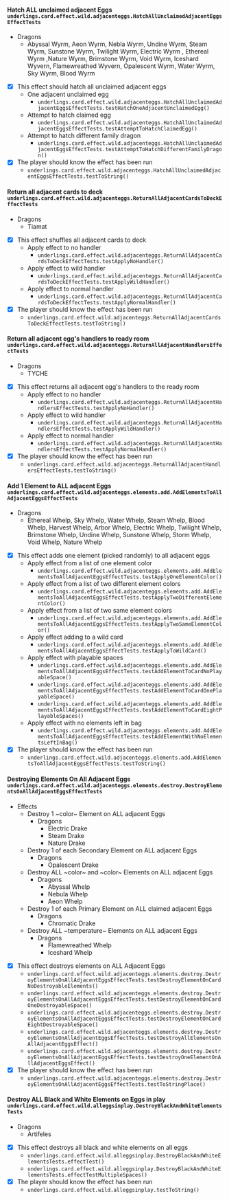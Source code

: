#### Hatch ALL unclaimed adjacent Eggs ```underlings.card.effect.wild.adjacenteggs.HatchAllUnclaimedAdjacentEggsEffectTests```

- Dragons
  - Abyssal Wyrm, Aeon Wyrm, Nebla Wyrm, Undine Wyrm, Steam Wyrm, Sunstone Wyrm, Twilight Wyrm,  Electric Wyrm , Ethereal Wyrm ,Nature Wyrm, Brimstone Wyrm, Void Wyrm, Iceshard Wyvern, Flamewreathed Wyvern, Opalescent Wyrm, Water Wyrm, Sky Wyrm, Blood Wyrm
- [x] This effect should hatch all unclaimed adjacent eggs
	- One adjacent unclaimed egg
		- ```underlings.card.effect.wild.adjacenteggs.HatchAllUnclaimedAdjacentEggsEffectTests.testHatchOneAdjacentUnclaimedEgg()```
	- Attempt to hatch claimed egg
		- ```underlings.card.effect.wild.adjacenteggs.HatchAllUnclaimedAdjacentEggsEffectTests.testAttemptToHatchClaimedEgg()```
	- Attempt to hatch different family dragon
		- ```underlings.card.effect.wild.adjacenteggs.HatchAllUnclaimedAdjacentEggsEffectTests.testAttemptToHatchDifferentFamilyDragon()```
- [x] The player should know the effect has been run
  - ```underlings.card.effect.wild.adjacenteggs.HatchAllUnclaimedAdjacentEggsEffectTests.testToString()```

#### Return all adjacent cards to deck ```underlings.card.effect.wild.adjacenteggs.ReturnAllAdjacentCardsToDeckEffectTests```

- Dragons
  - Tiamat
- [x] This effect shuffles all adjacent cards to deck
	- Apply effect to no handler
		- ```underlings.card.effect.wild.adjacenteggs.ReturnAllAdjacentCardsToDeckEffectTests.testApplyNoHandler()```
	- Apply effect to wild handler
		- ```underlings.card.effect.wild.adjacenteggs.ReturnAllAdjacentCardsToDeckEffectTests.testApplyWildHandler()```
	- Apply effect to normal handler
		- ```underlings.card.effect.wild.adjacenteggs.ReturnAllAdjacentCardsToDeckEffectTests.testApplyNormalHandler()```
- [x] The player should know the effect has been run
  - ```underlings.card.effect.wild.adjacenteggs.ReturnAllAdjacentCardsToDeckEffectTests.testToString()```

#### Return all adjacent egg's handlers to ready room ```underlings.card.effect.wild.adjacenteggs.ReturnAllAdjacentHandlersEffectTests```

- Dragons
  - TYCHE
- [x] This effect returns all adjacent egg's handlers to the ready room
	- Apply effect to no handler
		- ```underlings.card.effect.wild.adjacenteggs.ReturnAllAdjacentHandlersEffectTests.testApplyNoHandler()```
	- Apply effect to wild handler
		- ```underlings.card.effect.wild.adjacenteggs.ReturnAllAdjacentHandlersEffectTests.testApplyWildHandler()```
	- Apply effect to normal handler
		- ```underlings.card.effect.wild.adjacenteggs.ReturnAllAdjacentHandlersEffectTests.testApplyNormalHandler()```
- [x] The player should know the effect has been run
  - ```underlings.card.effect.wild.adjacenteggs.ReturnAllAdjacentHandlersEffectTests.testToString()```
  
#### Add 1 Element to ALL adjacent Eggs ```underlings.card.effect.wild.adjacenteggs.elements.add.AddElementsToAllAdjacentEggsEffectTests```

- Dragons
	- Ethereal Whelp, Sky Whelp, Water Whelp, Steam Whelp, Blood Whelp, Harvest Whelp, Arbor Whelp, Electric Whelp, Twilight Whelp, Brimstone Whelp, Undine Whelp, Sunstone Whelp, Storm Whelp, Void Whelp, Nature Whelp
- [x] This effect adds one element (picked randomly)  to all adjacent eggs
	- Apply effect from a list of one element color
		- ```underlings.card.effect.wild.adjacenteggs.elements.add.AddElementsToAllAdjacentEggsEffectTests.testApplyOneElementColor()```
	- Apply effect from a list of two different element colors
		- ```underlings.card.effect.wild.adjacenteggs.elements.add.AddElementsToAllAdjacentEggsEffectTests.testApplyTwoDifferentElementColor()```
	- Apply effect from a list of two same element colors
		- ```underlings.card.effect.wild.adjacenteggs.elements.add.AddElementsToAllAdjacentEggsEffectTests.testApplyTwoSameElementColor()```
	- Apply effect adding to a wild card
		- ```underlings.card.effect.wild.adjacenteggs.elements.add.AddElementsToAllAdjacentEggsEffectTests.testApplyToWildCard()```
	- Apply effect with playable spaces
	    - ```underlings.card.effect.wild.adjacenteggs.elements.add.AddElementsToAllAdjacentEggsEffectTests.testAddElementToCardNoPlayableSpace()```
		- ```underlings.card.effect.wild.adjacenteggs.elements.add.AddElementsToAllAdjacentEggsEffectTests.testAddElementToCardOnePlayableSpace()```
		- ```underlings.card.effect.wild.adjacenteggs.elements.add.AddElementsToAllAdjacentEggsEffectTests.testAddElementToCardEightPlayableSpaces()```
	- Apply effect with no elements left in bag
	    - ```underlings.card.effect.wild.adjacenteggs.elements.add.AddElementsToAllAdjacentEggsEffectTests.testAddElementWithNoElementsLeftInBag()```
- [x] The player should know the effect has been run
  - ```underlings.card.effect.wild.adjacenteggs.elements.add.AddElementsToAllAdjacentEggsEffectTests.testToString()```

#### Destroying Elements On All Adjacent Eggs ```underlings.card.effect.wild.adjacenteggs.elements.destroy.DestroyElementsOnAllAdjacentEggsEffectTests```

- Effects
  - Destroy 1 ~color~ Element on ALL adjacent Eggs
    - Dragons
      - Electric Drake
      - Steam Drake
	  - Nature Drake
  - Destroy 1 of each Secondary Element on ALL adjacent Eggs
    - Dragons
	  - Opalescent Drake
  - Destroy ALL ~color~ and ~color~ Elements on ALL adjacent Eggs
    - Dragons
	  - Abyssal Whelp
	  - Nebula Whelp
	  - Aeon Whelp
  - Destroy 1 of each Primary Element on ALL claimed adjacent Eggs
    - Dragons
	  - Chromatic Drake
  - Destroy ALL ~temperature~ Elements on ALL adjacent Eggs
    - Dragons
	  - Flamewreathed Whelp
	  - Iceshard Whelp
- [x] This effect destroys elements on ALL Adjacent Eggs
  - ```underlings.card.effect.wild.adjacenteggs.elements.destroy.DestroyElementsOnAllAdjacentEggsEffectTests.testDestroyElementOnCardNoDestroyableElements()```
  - ```underlings.card.effect.wild.adjacenteggs.elements.destroy.DestroyElementsOnAllAdjacentEggsEffectTests.testDestroyElementOnCardOneDestroyableSpace()```
  - ```underlings.card.effect.wild.adjacenteggs.elements.destroy.DestroyElementsOnAllAdjacentEggsEffectTests.testDestroyElementOnCardEightDestroyableSpace()```
  - ```underlings.card.effect.wild.adjacenteggs.elements.destroy.DestroyElementsOnAllAdjacentEggsEffectTests.testDestroyAllElementsOnAllAdjacentEggsEffect()```
  - ```underlings.card.effect.wild.adjacenteggs.elements.destroy.DestroyElementsOnAllAdjacentEggsEffectTests.testDestroyOneElementOnAllAdjacentEggsEffect()```
- [x] The player should know the effect has been run
  - ```underlings.card.effect.wild.adjacenteggs.elements.destroy.DestroyElementsOnAllAdjacentEggsEffectTests.testToStringPlace()```

#### Destroy ALL Black and White Elements on Eggs in play ```underlings.card.effect.wild.alleggsinplay.DestroyBlackAndWhiteElementsTests```
- Dragons
  - Artifeles
  
- [x] This effect destroys all black and white elements on all eggs
  - ```underlings.card.effect.wild.alleggsinplay.DestroyBlackAndWhiteElementsTests.effectTest()```
  - ```underlings.card.effect.wild.alleggsinplay.DestroyBlackAndWhiteElementsTests.effectTestMultipleSpaces()```
- [x] The player should know the effect has been run
  - ```underlings.card.effect.wild.alleggsinplay.testToString()```